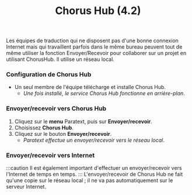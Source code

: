 ﻿---
title: Chorus Hub (4.2)
---
Les équipes de traduction qui ne disposent pas d'une bonne connexion Internet mais qui travaillent parfois dans le même bureau peuvent tout de même utiliser la fonction Envoyer/Recevoir pour collaborer sur un projet en utilisant ChorusHub. Il utilise un réseau local.

### Configuration de Chorus Hub

-  Un seul membre de l'équipe télécharge et installe Chorus Hub.
   -  *Une fois installé, le service Chorus Hub fonctionne en arrière-plan*.

### Envoyer/recevoir vers Chorus Hub

1.  Cliquez sur le **menu** Paratext, puis sur **Envoyer/recevoir**.
1.  Choisissez **Chorus Hub**.
1.  Cliquez sur le bouton **Envoyer/recevoir**.
     -  *Paratext effectue un envoyer/recevoir vers le réseau local*.

### Envoyer/recevoir vers Internet
:::caution
Il est également important d'effectuer un envoyer/recevoir vers l'Internet de temps en temps.
:::
L'envoyer/recevoir de Chorus Hub ne fait qu'une copie sur le réseau local ; il ne va pas automatiquement sur le serveur Internet.
